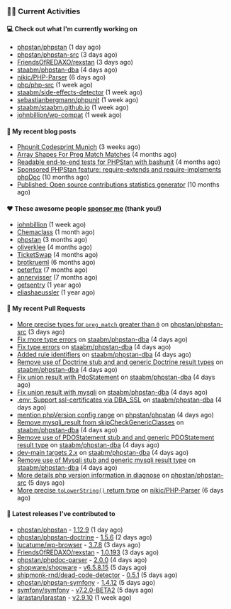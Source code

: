 ### 👨‍💻 Current Activities


#### 💻 Check out what I'm currently working on

- [phpstan/phpstan](https://github.com/phpstan/phpstan) (1 day ago)
- [phpstan/phpstan-src](https://github.com/phpstan/phpstan-src) (3 days ago)
- [FriendsOfREDAXO/rexstan](https://github.com/FriendsOfREDAXO/rexstan) (3 days ago)
- [staabm/phpstan-dba](https://github.com/staabm/phpstan-dba) (4 days ago)
- [nikic/PHP-Parser](https://github.com/nikic/PHP-Parser) (6 days ago)
- [php/php-src](https://github.com/php/php-src) (1 week ago)
- [staabm/side-effects-detector](https://github.com/staabm/side-effects-detector) (1 week ago)
- [sebastianbergmann/phpunit](https://github.com/sebastianbergmann/phpunit) (1 week ago)
- [staabm/staabm.github.io](https://github.com/staabm/staabm.github.io) (1 week ago)
- [johnbillion/wp-compat](https://github.com/johnbillion/wp-compat) (1 week ago)


#### 📜 My recent blog posts

- [Phpunit Codesprint Munich](https://staabm.github.io/2024/10/19/phpunit-codesprint-munich.html) (3 weeks ago)
- [Array Shapes For Preg Match Matches](https://staabm.github.io/2024/07/05/array-shapes-for-preg-match-matches.html) (4 months ago)
- [Readable end-to-end tests for PHPStan with bashunit](https://staabm.github.io/2024/06/28/readable-phpstan-end-to-end-tests-with-bashunit.html) (4 months ago)
- [Sponsored PHPStan feature: require-extends and require-implements phpDoc](https://staabm.github.io/2024/01/15/phpstan-require-extends-implements.html) (10 months ago)
- [Published: Open source contributions statistics generator](https://staabm.github.io/2024/01/10/oss-contribs-published.html) (10 months ago)


#### ❤️ These awesome people [sponsor me](https://github.com/sponsors/staabm) (thank you!)

- [johnbillion](https://github.com/johnbillion) (1 week ago)
- [Chemaclass](https://github.com/Chemaclass) (1 month ago)
- [phpstan](https://github.com/phpstan) (3 months ago)
- [oliverklee](https://github.com/oliverklee) (4 months ago)
- [TicketSwap](https://github.com/TicketSwap) (4 months ago)
- [brotkrueml](https://github.com/brotkrueml) (6 months ago)
- [peterfox](https://github.com/peterfox) (7 months ago)
- [annervisser](https://github.com/annervisser) (7 months ago)
- [getsentry](https://github.com/getsentry) (1 year ago)
- [eliashaeussler](https://github.com/eliashaeussler) (1 year ago)


#### 🔨 My recent Pull Requests

- [More precise types for `preg_match` greater than `0`](https://github.com/phpstan/phpstan-src/pull/3612) on [phpstan/phpstan-src](https://github.com/phpstan/phpstan-src) (3 days ago)
- [Fix more type errors](https://github.com/staabm/phpstan-dba/pull/708) on [staabm/phpstan-dba](https://github.com/staabm/phpstan-dba) (4 days ago)
- [Fix type errors](https://github.com/staabm/phpstan-dba/pull/707) on [staabm/phpstan-dba](https://github.com/staabm/phpstan-dba) (4 days ago)
- [Added rule identifiers](https://github.com/staabm/phpstan-dba/pull/706) on [staabm/phpstan-dba](https://github.com/staabm/phpstan-dba) (4 days ago)
- [Remove use of Doctrine stub and and generic Doctrine result types](https://github.com/staabm/phpstan-dba/pull/705) on [staabm/phpstan-dba](https://github.com/staabm/phpstan-dba) (4 days ago)
- [Fix union result with PdoStatement](https://github.com/staabm/phpstan-dba/pull/704) on [staabm/phpstan-dba](https://github.com/staabm/phpstan-dba) (4 days ago)
- [Fix union result with mysqli](https://github.com/staabm/phpstan-dba/pull/703) on [staabm/phpstan-dba](https://github.com/staabm/phpstan-dba) (4 days ago)
- [.env: Support ssl-certificates via DBA_SSL](https://github.com/staabm/phpstan-dba/pull/702) on [staabm/phpstan-dba](https://github.com/staabm/phpstan-dba) (4 days ago)
- [mention phpVersion config range](https://github.com/phpstan/phpstan/pull/11974) on [phpstan/phpstan](https://github.com/phpstan/phpstan) (4 days ago)
- [Remove mysqli_result from skipCheckGenericClasses](https://github.com/staabm/phpstan-dba/pull/701) on [staabm/phpstan-dba](https://github.com/staabm/phpstan-dba) (4 days ago)
- [Remove use of PDOStatement stub and and generic PDOStatement result type](https://github.com/staabm/phpstan-dba/pull/700) on [staabm/phpstan-dba](https://github.com/staabm/phpstan-dba) (4 days ago)
- [dev-main targets 2.x](https://github.com/staabm/phpstan-dba/pull/699) on [staabm/phpstan-dba](https://github.com/staabm/phpstan-dba) (4 days ago)
- [Remove use of Mysqli stub and generic mysqli result type](https://github.com/staabm/phpstan-dba/pull/698) on [staabm/phpstan-dba](https://github.com/staabm/phpstan-dba) (4 days ago)
- [More details php version information in diagnose](https://github.com/phpstan/phpstan-src/pull/3609) on [phpstan/phpstan-src](https://github.com/phpstan/phpstan-src) (5 days ago)
- [More precise `toLowerString()` return type](https://github.com/nikic/PHP-Parser/pull/1039) on [nikic/PHP-Parser](https://github.com/nikic/PHP-Parser) (6 days ago)


#### 🔭 Latest releases I've contributed to

- [phpstan/phpstan](https://github.com/phpstan/phpstan) - [1.12.9](https://github.com/phpstan/phpstan/releases/tag/1.12.9) (1 day ago)
- [phpstan/phpstan-doctrine](https://github.com/phpstan/phpstan-doctrine) - [1.5.6](https://github.com/phpstan/phpstan-doctrine/releases/tag/1.5.6) (2 days ago)
- [lucatume/wp-browser](https://github.com/lucatume/wp-browser) - [3.7.8](https://github.com/lucatume/wp-browser/releases/tag/3.7.8) (3 days ago)
- [FriendsOfREDAXO/rexstan](https://github.com/FriendsOfREDAXO/rexstan) - [1.0.193](https://github.com/FriendsOfREDAXO/rexstan/releases/tag/1.0.193) (3 days ago)
- [phpstan/phpdoc-parser](https://github.com/phpstan/phpdoc-parser) - [2.0.0](https://github.com/phpstan/phpdoc-parser/releases/tag/2.0.0) (4 days ago)
- [shopware/shopware](https://github.com/shopware/shopware) - [v6.5.8.15](https://github.com/shopware/shopware/releases/tag/v6.5.8.15) (5 days ago)
- [shipmonk-rnd/dead-code-detector](https://github.com/shipmonk-rnd/dead-code-detector) - [0.5.1](https://github.com/shipmonk-rnd/dead-code-detector/releases/tag/0.5.1) (5 days ago)
- [phpstan/phpstan-symfony](https://github.com/phpstan/phpstan-symfony) - [1.4.12](https://github.com/phpstan/phpstan-symfony/releases/tag/1.4.12) (5 days ago)
- [symfony/symfony](https://github.com/symfony/symfony) - [v7.2.0-BETA2](https://github.com/symfony/symfony/releases/tag/v7.2.0-BETA2) (5 days ago)
- [larastan/larastan](https://github.com/larastan/larastan) - [v2.9.10](https://github.com/larastan/larastan/releases/tag/v2.9.10) (1 week ago)
